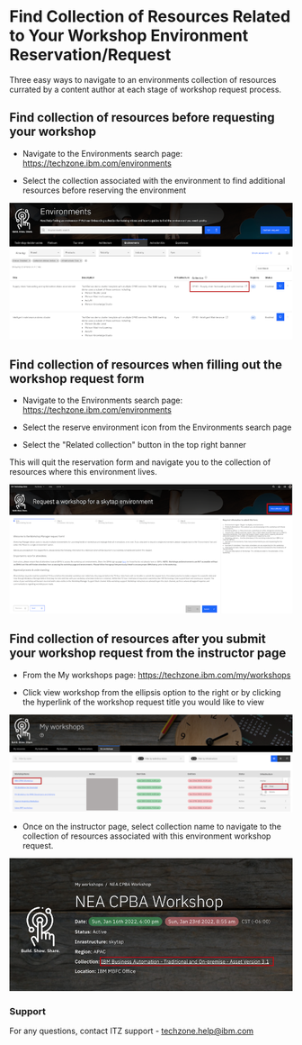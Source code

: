 # Find Collection of Resources Related to Your Workshop Environment Reservation/Request

Three easy ways to navigate to an environments collection of resources currated by a content author at each stage of workshop request process.


## Find collection of resources before requesting your workshop

- Navigate to the Environments search page: https://techzone.ibm.com/environments

- Select the collection associated with the environment to find additional resources before reserving the environment

![environment collection](Images/environment%20associated%20collection.png)



## Find collection of resources when filling out the workshop request form

- Navigate to the Environments search page: https://techzone.ibm.com/environments

- Select the reserve environment icon from the Environments search page

- Select the "Related collection" button in the top right banner

This will quit the reservation form and navigate you to the collection of resources where this environment lives. 

![reservation-related collection](Images/workshop%20collection%20view%20on%20request.png)



## Find collection of resources after you submit your workshop request from the instructor page

- From the My workshops page: https://techzone.ibm.com/my/workshops

- Click view workshop from the ellipsis option to the right or by clicking the hyperlink of the workshop request title you would like to view

![view instructor page](Images/view%20instructor%20page.png)

- Once on the instructor page, select collection name to navigate to the collection of resources associated with this environment workshop request. 

![view collection](Images/collection%20url%20on%20instructor%20page.png)


### Support

For any questions, contact ITZ support - techzone.help@ibm.com


